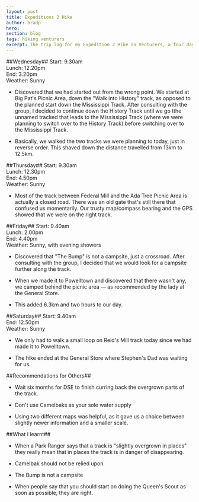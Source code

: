 ```yaml
---
layout: post
title: Expeditions 2 Hike
author: bradp
hero: 
section: blog
tags: hiking venturers
excerpt: The trip log for my Expedition 2 Hike in Venturers, a four day trek through the Yarra Ranges National Park from East Warburton to Powelltown. 
---
```


##Wednesday##
Start: 9.30am  
Lunch: 12.20pm  
End: 3.20pm  
Weather: Sunny

* Discovered that we had started out from the wrong point. We started at Big Pat's Picnic Area, down the "Walk into History" track, as opposed to the planned start down the Mississippi Track. After consulting with the group, I decided to continue down the History Track until we go tthe unnamed tracked that leads to the Mississippi Track (where we were planning to switch over to the History Track) before switching over to the Mississippi Track.

* Basically, we walked the two tracks we were planning to today, just in reverse order. This shaved down the distance travelled from 13km to 12.5km.

##Thursday##
Start: 9.30am  
Lunch: 12.30pm  
End: 4.50pm  
Weather: Sunny

* Most of the track between Federal Mill and the Ada Tree Picnic Area is actually a closed road. There was an old gate that's still there that confused us momentarily. Our trusty map/compass bearing and the GPS showed that we were on the right track.

##Friday##
Start: 9.40am  
Lunch: 2.00pm  
End: 4.40pm  
Weather: Sunny, with evening showers

* Discovered that "The Bump" is not a campsite, just a crossroad. After consulting with the group, I decided that we would look for a campsite further along the track.

* When we made it to Powelltown and discovered that there wasn't any, we camped behind the picnic area — as recommended by the lady at the General Store.

* This added 6.3km and two hours to our day.

##Saturday##
Start: 9.40am  
End: 12.50pm  
Weather: Sunny

* We only had to walk a small loop on Reid's Mill track today since we had made it to Powelltown.

* The hike ended at the General Store where Stephen's Dad was waiting for us.

##Recommendations for Others##
* Wait six months for DSE to finish curring back the overgrown parts of the track.

* Don't use Camelbaks as your sole water supply

* Using two different maps was helpful, as it gave us a choice between slightly newer information and a smaller scale.

##What I learnt##
* When a Park Ranger says that a track is "slightly overgrown in places" they really mean that in places the track is in danger of disappearing.

* Camelbak should not be relied upon

* The Bump is not a campsite

* When people say that you should start on doing the Queen's Scout as soon as possible, they are right.